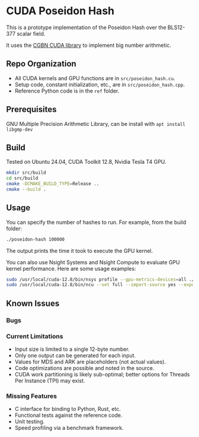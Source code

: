 # CUDA Poseidon Hash

This is a prototype implementation of the Poseidon Hash over the BLS12-377 scalar field.

It uses the [CGBN CUDA library](https://github.com/NVlabs/CGBN) to implement big number arithmetic.

## Repo Organization

- All CUDA kernels and GPU functions are in `src/poseidon_hash.cu`.
- Setup code, constant initialization, etc., are in `src/poseidon_hash.cpp`.
- Reference Python code is in the `ref` folder.

## Prerequisites  
GNU Multiple Precision Arithmetic Library, can be install with `apt install libgmp-dev`

## Build

Tested on Ubuntu 24.04, CUDA Toolkit 12.8, Nvidia Tesla T4 GPU.

```bash
mkdir src/build
cd src/build
cmake -DCMAKE_BUILD_TYPE=Release ..
cmake --build .
```

## Usage

You can specify the number of hashes to run. For example, from the build folder:

```bash
./poseidon-hash 100000
```

The output prints the time it took to execute the GPU kernel.

You can also use Nsight Systems and Nsight Compute to evaluate GPU kernel performance. Here are some usage examples:

```bash
sudo /usr/local/cuda-12.8/bin/nsys profile --gpu-metrics-devices=all ./poseidon-hash 100000
sudo /usr/local/cuda-12.8/bin/ncu --set full --import-source yes --export report%i ./poseidon-hash 1000
```

## Known Issues

### Bugs

### Current Limitations

- Input size is limited to a single 12-byte number.
- Only one output can be generated for each input.
- Values for MDS and ARK are placeholders (not actual values).
- Code optimizations are possible and noted in the source.
- CUDA work partitioning is likely sub-optimal; better options for Threads Per Instance (TPI) may exist.

### Missing Features

- C interface for binding to Python, Rust, etc.
- Functional tests against the reference code.
- Unit testing.
- Speed profiling via a benchmark framework.

